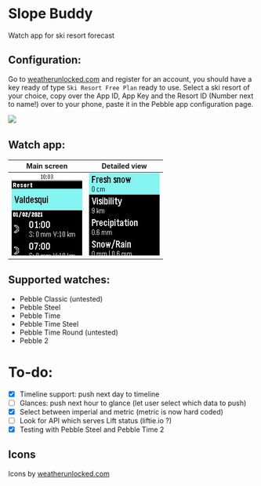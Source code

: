 # Slope Buddy

Watch app for ski resort forecast

## Configuration:

Go to [weatherunlocked.com](developer.weatherunlocked.com) and register for an account, you should have a key ready of type `Ski Resort Free Plan` ready to use. Select a ski resort of your choice, copy over the App ID, App Key and the Resort ID (Number next to name!) over to your phone, paste it in the Pebble app configuration page.

![](https://i.imgur.com/xPtGpGe.png)

## Watch app:

| Main screen                                           | Detailed view                                         |
| ----------------------------------------------------- | ----------------------------------------------------- |
| ![](assets/pebble_screenshot_2021-02-01_09-05-28.png) | ![](assets/pebble_screenshot_2021-02-01_09-06-20.png) |

## Supported watches:

-   Pebble Classic (untested)
-   Pebble Steel
-   Pebble Time
-   Pebble Time Steel
-   Pebble Time Round (untested)
-   Pebble 2

# To-do:

-   [x] Timeline support: push next day to timeline
-   [ ] Glances: push next hour to glance (let user select which data to push)
-   [x] Select between imperial and metric (metric is now hard coded)
-   [ ] Look for API which serves Lift status (liftie.io ?)
-   [x] Testing with Pebble Steel and Pebble Time 2

## Icons

Icons by [weatherunlocked.com](developer.weatherunlocked.com)
